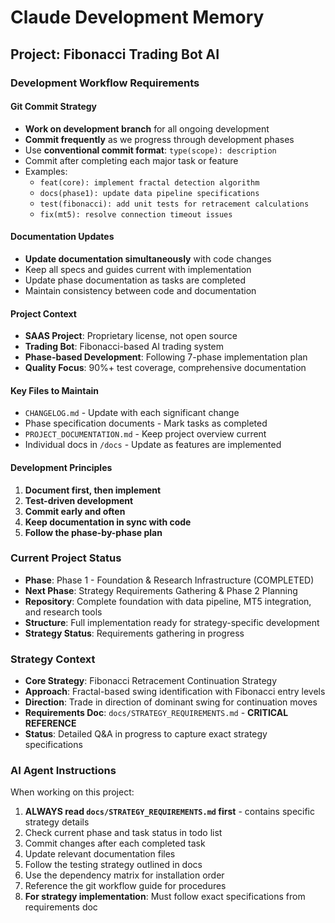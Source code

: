 # Claude Development Memory

## Project: Fibonacci Trading Bot AI

### Development Workflow Requirements

#### Git Commit Strategy
- **Work on development branch** for all ongoing development
- **Commit frequently** as we progress through development phases
- Use **conventional commit format**: `type(scope): description`
- Commit after completing each major task or feature
- Examples:
  - `feat(core): implement fractal detection algorithm`
  - `docs(phase1): update data pipeline specifications`
  - `test(fibonacci): add unit tests for retracement calculations`
  - `fix(mt5): resolve connection timeout issues`

#### Documentation Updates
- **Update documentation simultaneously** with code changes
- Keep all specs and guides current with implementation
- Update phase documentation as tasks are completed
- Maintain consistency between code and documentation

#### Project Context
- **SAAS Project**: Proprietary license, not open source
- **Trading Bot**: Fibonacci-based AI trading system
- **Phase-based Development**: Following 7-phase implementation plan
- **Quality Focus**: 90%+ test coverage, comprehensive documentation

#### Key Files to Maintain
- `CHANGELOG.md` - Update with each significant change
- Phase specification documents - Mark tasks as completed
- `PROJECT_DOCUMENTATION.md` - Keep project overview current
- Individual docs in `/docs` - Update as features are implemented

#### Development Principles
1. **Document first, then implement**
2. **Test-driven development**
3. **Commit early and often**
4. **Keep documentation in sync with code**
5. **Follow the phase-by-phase plan**

### Current Project Status
- **Phase**: Phase 1 - Foundation & Research Infrastructure (COMPLETED)
- **Next Phase**: Strategy Requirements Gathering & Phase 2 Planning
- **Repository**: Complete foundation with data pipeline, MT5 integration, and research tools
- **Structure**: Full implementation ready for strategy-specific development
- **Strategy Status**: Requirements gathering in progress

### Strategy Context
- **Core Strategy**: Fibonacci Retracement Continuation Strategy
- **Approach**: Fractal-based swing identification with Fibonacci entry levels
- **Direction**: Trade in direction of dominant swing for continuation moves
- **Requirements Doc**: `docs/STRATEGY_REQUIREMENTS.md` - **CRITICAL REFERENCE**
- **Status**: Detailed Q&A in progress to capture exact strategy specifications

### AI Agent Instructions
When working on this project:
1. **ALWAYS read `docs/STRATEGY_REQUIREMENTS.md` first** - contains specific strategy details
2. Check current phase and task status in todo list
3. Commit changes after each completed task
4. Update relevant documentation files
5. Follow the testing strategy outlined in docs
6. Use the dependency matrix for installation order
7. Reference the git workflow guide for procedures
8. **For strategy implementation**: Must follow exact specifications from requirements doc
